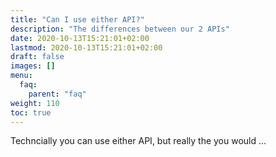 ```yaml
---
title: "Can I use either API?"
description: "The differences between our 2 APIs"
date: 2020-10-13T15:21:01+02:00
lastmod: 2020-10-13T15:21:01+02:00
draft: false
images: []
menu:
  faq:
    parent: "faq"
weight: 110
toc: true
---
```


Techncially you can use either API, but really the you would ...